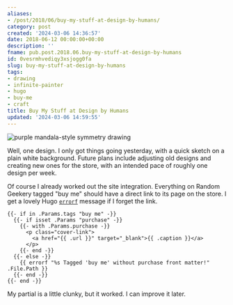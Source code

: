 ```yaml
---
aliases:
- /post/2018/06/buy-my-stuff-at-design-by-humans/
category: post
created: '2024-03-06 14:36:57'
date: 2018-06-12 00:00:00+00:00
description: ''
fname: pub.post.2018.06.buy-my-stuff-at-design-by-humans
id: 0vesrmhvediqy3xsjogg0fa
slug: buy-my-stuff-at-design-by-humans
tags:
- drawing
- infinite-painter
- hugo
- buy-me
- craft
title: Buy My Stuff at Design by Humans
updated: '2024-03-06 14:59:55'
---
```


![purple mandala-style symmetry drawing](assets/img/2018/cover-2018-06-12.png)

Well, one design. I only got things going yesterday, with a quick sketch on a plain white background. Future plans include adjusting old designs and creating new ones for the store, with an intended pace of roughly one design per week.

Of course I already worked out the site integration. Everything on Random Geekery tagged "buy me" should have a direct link to its page on the store. I get a lovely Hugo [`errorf`](http://gohugo.io/functions/errorf/) message if I forget the link.

```plaintext
{{- if in .Params.tags "buy me" -}}
  {{- if isset .Params "purchase" -}}
    {{- with .Params.purchase -}}
      <p class="cover-link">
        <a href="{{ .url }}" target="_blank">{{ .caption }}</a>
      </p>
    {{- end -}}
  {{- else -}}
    {{ errorf "%s Tagged 'buy me' without purchase front matter!" .File.Path }}
  {{- end -}}
{{- end -}}
```

My partial is a little clunky, but it worked. I can improve it later.